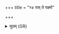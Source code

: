 +++
title = "१४ यस् ते यक्ष्मो"

+++
<details><summary>मूलम् (GR)</summary>

यस् ते यक्ष्मो हृदयेष्ठो  
नाभिष्ठा उदरंगमः ।  
अथो यः शिश्रिये परौ  
तं त्वद् यक्ष्मम् अधि नाशयामः  
सो ऽन्यस्मिं छ्रयातै प्रविष्टः ॥
</details>